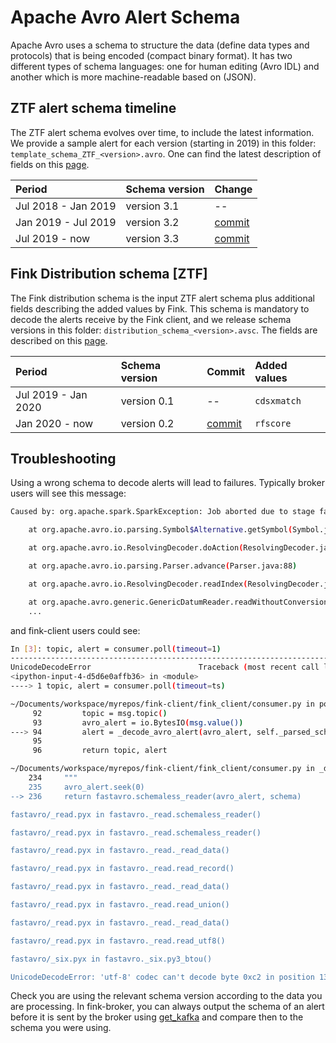 # Apache Avro Alert Schema

Apache Avro uses a schema to structure the data (define data types and protocols) that is being encoded (compact binary format). It has two different types of schema languages: one for human editing (Avro IDL) and another which is more machine-readable based on (JSON).


## ZTF alert schema timeline

The ZTF alert schema evolves over time, to include the latest information. We provide a sample alert for each version (starting in 2019) in this folder: `template_schema_ZTF_<version>.avro`. One can find the latest description of fields on this [page](https://zwickytransientfacility.github.io/ztf-avro-alert/).

| Period | Schema version | Change |
|:--------|:-------|:-------|
| Jul 2018 - Jan 2019 | version 3.1 | -- |
| Jan 2019 - Jul 2019 | version 3.2 | [commit](https://github.com/ZwickyTransientFacility/ztf-avro-alert/commit/2b4af549fc99200e3117c24634a17b5ac04ed963) |
| Jul 2019 - now | version 3.3 | [commit](https://github.com/ZwickyTransientFacility/ztf-avro-alert/commit/a4fa6a45621ccfc11e7a38f766a05c63681fd4e3#diff-c9550d5fad73447fc24ba47f95d1c6b7) |

## Fink Distribution schema [ZTF]

The Fink distribution schema is the input ZTF alert schema plus additional fields describing the added values by Fink. This schema is mandatory to decode the alerts receive by the Fink client, and we release schema versions in this folder: `distribution_schema_<version>.avsc`. The fields are described on this [page](https://fink-broker.readthedocs.io/en/latest/science/added_values/).

| Period | Schema version | Commit | Added values |
|:--------|:-------|:-------|:-------|
| Jul 2019 - Jan 2020 | version 0.1 | -- | `cdsxmatch` |
| Jan 2020 - now | version 0.2 | [commit](https://github.com/astrolabsoftware/fink-broker/commit/bc5a03ae42513841c8c071a49f17bae1978e0e94) | `rfscore` |

## Troubleshooting

Using a wrong schema to decode alerts will lead to failures. Typically broker users will see this message:

```bash
Caused by: org.apache.spark.SparkException: Job aborted due to stage failure: Task 0 in stage 0.0 failed 1 times, most recent failure: Lost task 0.0 in stage 0.0 (TID 0, localhost, executor driver): java.lang.ArrayIndexOutOfBoundsException: -28

	at org.apache.avro.io.parsing.Symbol$Alternative.getSymbol(Symbol.java:424)

	at org.apache.avro.io.ResolvingDecoder.doAction(ResolvingDecoder.java:290)

	at org.apache.avro.io.parsing.Parser.advance(Parser.java:88)

	at org.apache.avro.io.ResolvingDecoder.readIndex(ResolvingDecoder.java:267)

	at org.apache.avro.generic.GenericDatumReader.readWithoutConversion(GenericDatumReader.java:179)
	...
```

and fink-client users could see:

```bash
In [3]: topic, alert = consumer.poll(timeout=1)
---------------------------------------------------------------------------
UnicodeDecodeError                        Traceback (most recent call last)
<ipython-input-4-d5d6e0affb36> in <module>
----> 1 topic, alert = consumer.poll(timeout=ts)

~/Documents/workspace/myrepos/fink-client/fink_client/consumer.py in poll(self, timeout)
     92         topic = msg.topic()
     93         avro_alert = io.BytesIO(msg.value())
---> 94         alert = _decode_avro_alert(avro_alert, self._parsed_schema)
     95
     96         return topic, alert

~/Documents/workspace/myrepos/fink-client/fink_client/consumer.py in _decode_avro_alert(avro_alert, schema)
    234     """
    235     avro_alert.seek(0)
--> 236     return fastavro.schemaless_reader(avro_alert, schema)

fastavro/_read.pyx in fastavro._read.schemaless_reader()

fastavro/_read.pyx in fastavro._read.schemaless_reader()

fastavro/_read.pyx in fastavro._read._read_data()

fastavro/_read.pyx in fastavro._read.read_record()

fastavro/_read.pyx in fastavro._read._read_data()

fastavro/_read.pyx in fastavro._read.read_union()

fastavro/_read.pyx in fastavro._read._read_data()

fastavro/_read.pyx in fastavro._read.read_utf8()

fastavro/_six.pyx in fastavro._six.py3_btou()

UnicodeDecodeError: 'utf-8' codec can't decode byte 0xc2 in position 13: invalid continuation byte
```

Check you are using the relevant schema version according to the data you are processing. In fink-broker, you can always output the schema of an alert before it is sent by the broker using [get_kafka](https://github.com/astrolabsoftware/fink-broker/blob/master/fink_broker/distributionUtils.py#L29) and compare then to the schema you were using.
